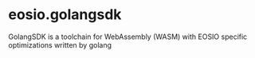 # eosio.golangsdk
GolangSDK is a toolchain for WebAssembly (WASM) with EOSIO specific optimizations written by golang
